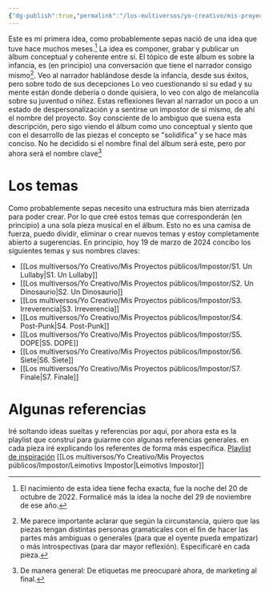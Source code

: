 ```yaml
---
{"dg-publish":true,"permalink":"/los-multiversos/yo-creativo/mis-proyectos-publicos/impostor/impostor/"}
---
```


Este es mi primera idea, como probablemente sepas nació de una idea que tuve hace muchos meses.[^1] 
La idea es componer, grabar y publicar un álbum conceptual y coherente entre sí.
El tópico de este álbum es sobre la infancia, es (en principio) una conversación que tiene el narrador consigo mismo[^2].  Veo al narrador hablándose desde la infancia, desde sus éxitos, pero sobre todo de sus decepciones Lo veo cuestionando si su edad y su mente están donde debería o donde quisiera, lo veo con algo de melancolía sobre su juventud o niñez. Estas reflexiones llevan al narrador un poco a un estado de despersonalización y a sentirse un impostor de sí mismo, de ahí el nombre del proyecto.
Soy consciente de lo ambiguo que suena esta descripción, pero sigo viendo el álbum como uno conceptual y siento que con el desarrollo de las piezas el concepto se "solidifica" y se hace más conciso.
No he decidido si el nombre final del álbum será este, pero por ahora será el nombre clave[^3]

# Los temas
Como probablemente sepas necesito una estructura más bien aterrizada para poder crear. Por lo que creé estos temas que corresponderán (en principio) a una sola pieza musical en el álbum. Esto no es una camisa de fuerza, puedo dividir, eliminar o crear nuevos temas y estoy completamente abierto a sugerencias.
En principio, hoy 19 de marzo de 2024 concibo los siguientes temas y sus nombres claves:
- [[Los multiversos/Yo Creativo/Mis Proyectos públicos/Impostor/S1. Un Lullaby\|S1. Un Lullaby]]
- [[Los multiversos/Yo Creativo/Mis Proyectos públicos/Impostor/S2. Un Dinosaurio\|S2. Un Dinosaurio]]
- [[Los multiversos/Yo Creativo/Mis Proyectos públicos/Impostor/S3. Irreverencia\|S3. Irreverencia]]
- [[Los multiversos/Yo Creativo/Mis Proyectos públicos/Impostor/S4. Post-Punk\|S4. Post-Punk]]
- [[Los multiversos/Yo Creativo/Mis Proyectos públicos/Impostor/S5. DOPE\|S5. DOPE]]
- [[Los multiversos/Yo Creativo/Mis Proyectos públicos/Impostor/S6. Siete\|S6. Siete]]
- [[Los multiversos/Yo Creativo/Mis Proyectos públicos/Impostor/S7. Finale\|S7. Finale]]
# Algunas referencias
Iré soltando ideas sueltas y referencias por aquí, por ahora esta es la playlist que construí para guiarme con algunas referencias generales. en cada pieza iré explicando los referentes de forma más específica.
[Playlist de inspiración](https://open.spotify.com/playlist/4uuxFHjbvp0sAnzOtBwq0c?si=fdecb353c2d44458)
[[Los multiversos/Yo Creativo/Mis Proyectos públicos/Impostor/Leimotivs Impostor\|Leimotivs Impostor]]

[^1]: El nacimiento de esta idea tiene fecha exacta, fue la noche del 20 de octubre de 2022. Formalicé más la idea la noche del 29 de noviembre de ese año.
[^2]: Me parece importante aclarar que según la circunstancia, quiero que las piezas tengan distintas personas gramaticales con el fin de hacer las partes más ambiguas o generales (para que el oyente pueda empatizar) o más introspectivas (para dar mayor reflexión). Especificaré en cada pieza.
[^3]: De manera general: De etiquetas me preocuparé ahora, de marketing al final.